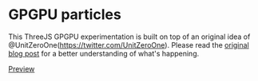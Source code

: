 # GPGPU particles

This ThreeJS GPGPU experimentation is built on top of an original idea of @UnitZeroOne(https://twitter.com/UnitZeroOne). Please read the [original blog post](http://unitzeroone.com/blog/2011/01/16/the-particle-sessions-part-one-is-this-it/) for a better understanding of what's happening.

[Preview](http://lab.cheron.works/webgl-gpgpu-particles/)